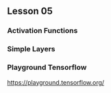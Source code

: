 ## Lesson 05


### Activation Functions

### Simple Layers


### Playground Tensorflow

https://playground.tensorflow.org/

